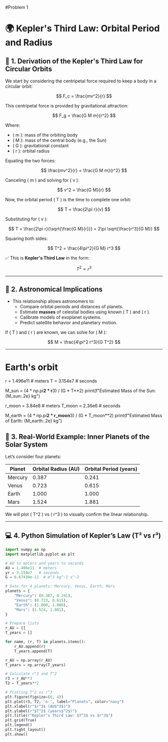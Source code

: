 #Problem 1
# 🌍 Kepler's Third Law: Orbital Period and Radius

## 🧮 1. Derivation of the Kepler's Third Law for Circular Orbits

We start by considering the centripetal force required to keep a body in a circular orbit:

$$
F_c = \frac{mv^2}{r}
$$

This centripetal force is provided by gravitational attraction:

$$
F_g = \frac{G M m}{r^2}
$$

Where:
- \( m \): mass of the orbiting body
- \( M \): mass of the central body (e.g., the Sun)
- \( G \): gravitational constant
- \( r \): orbital radius

Equating the two forces:

$$
\frac{mv^2}{r} = \frac{G M m}{r^2}
$$

Canceling \( m \) and solving for \( v \):

$$
v^2 = \frac{G M}{r}
$$

Now, the orbital period \( T \) is the time to complete one orbit:

$$
T = \frac{2\pi r}{v}
$$

Substituting for \( v \):

$$
T = \frac{2\pi r}{\sqrt{\frac{G M}{r}}} = 2\pi \sqrt{\frac{r^3}{G M}}
$$

Squaring both sides:

$$
T^2 = \frac{4\pi^2}{G M} r^3
$$

✅ This is **Kepler's Third Law** in the form:

$$
T^2 \propto r^3
$$

---

## 🔭 2. Astronomical Implications

- This relationship allows astronomers to:
  - Compare orbital periods and distances of planets.
  - Estimate **masses** of celestial bodies using known \( T \) and \( r \).
  - Calibrate models of exoplanet systems.
  - Predict satellite behavior and planetary motion.

If \( T \) and \( r \) are known, we can solve for \( M \):

$$
M = \frac{4\pi^2 r^3}{G T^2}
$$

---
# Earth's orbit
r = 1.496e11  # meters
T = 3.154e7   # seconds

M_sun = (4 * np.pi**2 * r**3) / (G * T**2)
print(f"Estimated Mass of the Sun: {M_sun:.2e} kg")

r_moon = 3.84e8  # meters
T_moon = 2.36e6  # seconds

M_earth = (4 * np.pi**2 * r_moon**3) / (G * T_moon**2)
print(f"Estimated Mass of Earth: {M_earth:.2e} kg")

## 🌌 3. Real-World Example: Inner Planets of the Solar System

Let’s consider four planets:

| Planet   | Orbital Radius (AU) | Orbital Period (years) |
|----------|---------------------|-------------------------|
| Mercury  | 0.387               | 0.241                   |
| Venus    | 0.723               | 0.615                   |
| Earth    | 1.000               | 1.000                   |
| Mars     | 1.524               | 1.881                   |

We will plot \( T^2 \) vs \( r^3 \) to visually confirm the linear relationship.

---

## 💻 4. Python Simulation of Kepler’s Law (T² vs r³)

```python
import numpy as np
import matplotlib.pyplot as plt

# AU to meters and years to seconds
AU = 1.496e11  # meters
yr = 3.154e7   # seconds
G = 6.67430e-11  # m^3 kg^-1 s^-2

# Data for 4 planets: Mercury, Venus, Earth, Mars
planets = {
    "Mercury": (0.387, 0.241),
    "Venus": (0.723, 0.615),
    "Earth": (1.000, 1.000),
    "Mars": (1.524, 1.881),
}

# Prepare lists
r_AU = []
T_years = []

for name, (r, T) in planets.items():
    r_AU.append(r)
    T_years.append(T)

r_AU = np.array(r_AU)
T_years = np.array(T_years)

# Calculate r^3 and T^2
r3 = r_AU**3
T2 = T_years**2

# Plotting T^2 vs r^3
plt.figure(figsize=(6, 4))
plt.plot(r3, T2, 'o-', label="Planets", color="navy")
plt.xlabel(r"$r^3$ (AU$^3$)")
plt.ylabel(r"$T^2$ (years$^2$)")
plt.title(r"Kepler's Third Law: $T^2$ vs $r^3$")
plt.grid(True)
plt.legend()
plt.tight_layout()
plt.show()

